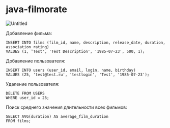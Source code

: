 # java-filmorate
![Untitled](https://github.com/user-attachments/assets/c4922a26-8bd2-479c-9683-72990094efe0)

Добавление фильма:

```
INSERT INTO films (film_id, name, description, release_date, duration, association_rating) 
VALUES (1, 'Test', 'Test Description', '1985-07-23', 500, 1);
```

Добавление пользователя:
```
INSERT INTO users (user_id, email, login, name, birthday) 
VALUES (25, 'test@test.ru', 'testlogin', 'Test', '1985-07-23');
```

Удаление пользователя:
```
DELETE FROM USERS
WHERE user_id = 25;
```

Поиск среднего значения длительности всех фильмов:
```
SELECT AVG(duration) AS average_film_duration
FROM films;
```
